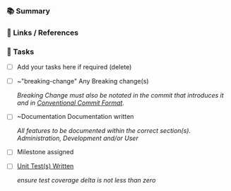 ### :books: Summary
<!-- your summary here emojis ref: https://github.com/yodamad/gitlab-emoji -->



### :link: Links / References
<!-- 

    using a list as any links to other references or links as required. if relevent, describe the link/reference

    Include any issues or related merge requests. Note: dependent MR's also to be added to "Merge request dependencies"

-->



### :construction_worker: Tasks

 - [ ] Add your tasks here if required (delete)

<!-- dont remove tasks below strike through including the checkbox by enclosing in double tidle '~~' -->

- [ ] ~"breaking-change" Any Breaking change(s)

    _Breaking Change must also be notated in the commit that introduces it and in [Conventional Commit Format](https://www.conventionalcommits.org/en/v1.0.0/)._

- [ ] ~Documentation Documentation written

    _All features to be documented within the correct section(s). Administration, Development and/or User_

- [ ] Milestone assigned

- [ ] [Unit Test(s) Written](https://nofusscomputing.com/projects/django-template/development/testing/)

    _ensure test coverage delta is not less than zero_
